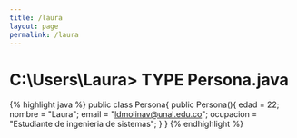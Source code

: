 ```yaml
---
title: /laura
layout: page
permalink: /laura
---
```


# C:\Users\Laura> TYPE Persona.java

{% highlight java %}
public class Persona{
    public Persona(){
        edad = 22;
        nombre = "Laura";
        email = "ldmolinav@unal.edu.co";
        ocupacion = "Estudiante de ingenieria de sistemas";
    }
}
{% endhighlight %}